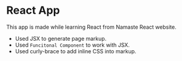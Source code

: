 # React App 

This app is made while learning React from Namaste React website.


- Used JSX to generate page markup.
- Used `Funcitonal Component` to work with JSX.
- Used curly-brace to add inline CSS into markup.